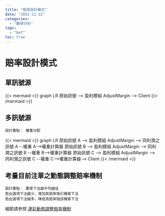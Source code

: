 ```yaml
---
title: "賠率設計模式"
date: "2022-11-22"
categories:
  - "數學分析"
tags:
  - "bet"
toc: true
---
```


# 賠率設計模式

## 單訊號源

{{< mermaid >}}
graph LR
原始訊號 --> 盈利模組 AdjustMargin --> Client
{{< /mermaid >}}

## 多訊號源

`設計重點： 權重分配`

{{< mermaid >}}
graph LR
原始訊號 A --> 盈利模組 AdjustMargin --> 同利潤之訊號 A --權重 A-->權重計算器
原始訊號 B --> 盈利模組 AdjustMargin --> 同利潤之訊號 B --權重 B-->權重計算器
原始訊號 C --> 盈利模組 AdjustMargin --> 同利潤之訊號 C --權重 C-->權重計算器--> Client
{{< /mermaid >}}

<!--more-->

## 考量目前注單之動態調整賠率機制

```
設計重點： 要使下注越平均越佳
若此選項下注越少，增加其賠率吸引賭客下注
若此選項下注越多，降低其賠率阻卻賭客下注
```

細節請參照 [運彩動態調整賠率機制](dynamic_bet_adjust.md)
